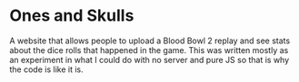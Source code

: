 Ones and Skulls
===============

A website that allows people to upload a Blood Bowl 2 replay and see stats about the dice rolls
that happened in the game. This was written mostly as an experiment in what I could do with
no server and pure JS so that is why the code is like it is.